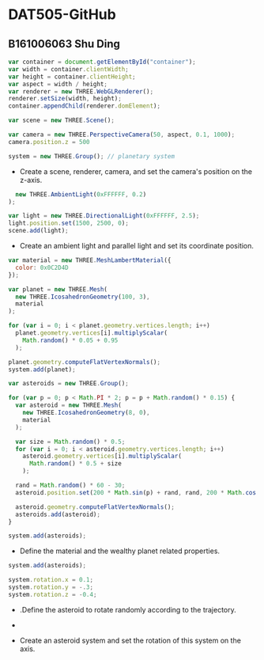 # DAT505-GitHub
## B161006063  Shu Ding ##
```javascript
var container = document.getElementById("container");
var width = container.clientWidth;
var height = container.clientHeight;
var aspect = width / height;
var renderer = new THREE.WebGLRenderer();
renderer.setSize(width, height);
container.appendChild(renderer.domElement);

var scene = new THREE.Scene();

var camera = new THREE.PerspectiveCamera(50, aspect, 0.1, 1000);
camera.position.z = 500

system = new THREE.Group(); // planetary system

  ```
  * Create a scene, renderer, camera, and set the camera's position on the z-axis.

```javascript
  new THREE.AmbientLight(0xFFFFFF, 0.2)
);

var light = new THREE.DirectionalLight(0xFFFFFF, 2.5);
light.position.set(1500, 2500, 0);
scene.add(light);
```

* Create an ambient light and parallel light and set its coordinate position.

```javascript
var material = new THREE.MeshLambertMaterial({
  color: 0x0C2D4D
});

var planet = new THREE.Mesh(
  new THREE.IcosahedronGeometry(100, 3),
  material
);

for (var i = 0; i < planet.geometry.vertices.length; i++)
  planet.geometry.vertices[i].multiplyScalar(
    Math.random() * 0.05 + 0.95
  );

planet.geometry.computeFlatVertexNormals();
system.add(planet);

var asteroids = new THREE.Group();

for (var p = 0; p < Math.PI * 2; p = p + Math.random() * 0.15) {
  var asteroid = new THREE.Mesh(
    new THREE.IcosahedronGeometry(8, 0),
    material
  );

  var size = Math.random() * 0.5;
  for (var i = 0; i < asteroid.geometry.vertices.length; i++)
    asteroid.geometry.vertices[i].multiplyScalar(
      Math.random() * 0.5 + size
    );

  rand = Math.random() * 60 - 30;
  asteroid.position.set(200 * Math.sin(p) + rand, rand, 200 * Math.cos(p) + rand);

  asteroid.geometry.computeFlatVertexNormals();
  asteroids.add(asteroid);
}

system.add(asteroids);
```
* Define the material and the wealthy planet related properties.

```javascript
system.add(asteroids);

system.rotation.x = 0.1;
system.rotation.y = -.3;
system.rotation.z = -0.4;
```
* .Define the asteroid to rotate randomly according to the trajectory.




*

* Create an asteroid system and set the rotation of this system on the axis.
